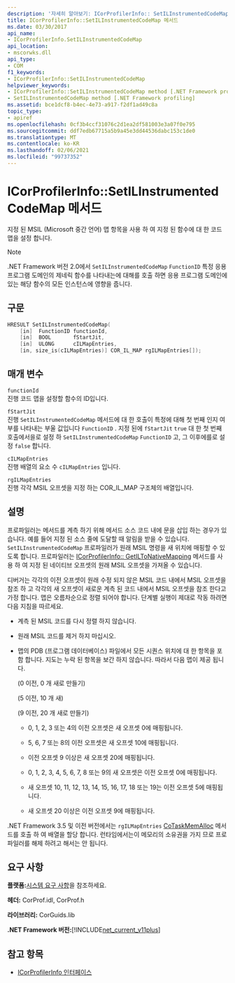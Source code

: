 ```yaml
---
description: '자세히 알아보기: ICorProfilerInfo:: SetILInstrumentedCodeMap 메서드'
title: ICorProfilerInfo::SetILInstrumentedCodeMap 메서드
ms.date: 03/30/2017
api_name:
- ICorProfilerInfo.SetILInstrumentedCodeMap
api_location:
- mscorwks.dll
api_type:
- COM
f1_keywords:
- ICorProfilerInfo::SetILInstrumentedCodeMap
helpviewer_keywords:
- ICorProfilerInfo::SetILInstrumentedCodeMap method [.NET Framework profiling]
- SetILInstrumentedCodeMap method [.NET Framework profiling]
ms.assetid: bce1dcf8-b4ec-4e73-a917-f2df1ad49c8a
topic_type:
- apiref
ms.openlocfilehash: 0cf3b4ccf31076c2d1ea2df581003e3a07f0e795
ms.sourcegitcommit: ddf7edb67715a5b9a45e3dd44536dabc153c1de0
ms.translationtype: MT
ms.contentlocale: ko-KR
ms.lasthandoff: 02/06/2021
ms.locfileid: "99737352"
---
```

# <a name="icorprofilerinfosetilinstrumentedcodemap-method"></a>ICorProfilerInfo::SetILInstrumentedCodeMap 메서드

지정 된 MSIL (Microsoft 중간 언어) 맵 항목을 사용 하 여 지정 된 함수에 대 한 코드 맵을 설정 합니다.

> [!NOTE]
> .NET Framework 버전 2.0에서 `SetILInstrumentedCodeMap` `FunctionID` 특정 응용 프로그램 도메인의 제네릭 함수를 나타내는에 대해를 호출 하면 응용 프로그램 도메인에 있는 해당 함수의 모든 인스턴스에 영향을 줍니다.

## <a name="syntax"></a>구문

```cpp
HRESULT SetILInstrumentedCodeMap(
    [in]  FunctionID functionId,
    [in]  BOOL       fStartJit,
    [in]  ULONG      cILMapEntries,
    [in, size_is(cILMapEntries)] COR_IL_MAP rgILMapEntries[]);
```

## <a name="parameters"></a>매개 변수

`functionId`\
진행 코드 맵을 설정할 함수의 ID입니다.

`fStartJit`\
진행 `SetILInstrumentedCodeMap` 메서드에 대 한 호출이 특정에 대해 첫 번째 인지 여부를 나타내는 부울 값입니다 `FunctionID` . 지정 된에 `fStartJit` `true` 대 한 첫 번째 호출에서을로 설정 하 `SetILInstrumentedCodeMap` `FunctionID` 고, 그 이후에를로 설정 `false` 합니다.

`cILMapEntries`\
진행 배열의 요소 수 `cILMapEntries` 입니다.

`rgILMapEntries`\
진행 각각 MSIL 오프셋을 지정 하는 COR_IL_MAP 구조체의 배열입니다.

## <a name="remarks"></a>설명

프로파일러는 메서드를 계측 하기 위해 메서드 소스 코드 내에 문을 삽입 하는 경우가 있습니다. 예를 들어 지정 된 소스 줄에 도달할 때 알림을 받을 수 있습니다. `SetILInstrumentedCodeMap` 프로파일러가 원래 MSIL 명령을 새 위치에 매핑할 수 있도록 합니다. 프로파일러는 [ICorProfilerInfo:: GetILToNativeMapping](icorprofilerinfo-getiltonativemapping-method.md) 메서드를 사용 하 여 지정 된 네이티브 오프셋의 원래 MSIL 오프셋을 가져올 수 있습니다.

디버거는 각각의 이전 오프셋이 원래 수정 되지 않은 MSIL 코드 내에서 MSIL 오프셋을 참조 하 고 각각의 새 오프셋이 새로운 계측 된 코드 내에서 MSIL 오프셋을 참조 한다고 가정 합니다. 맵은 오름차순으로 정렬 되어야 합니다. 단계별 실행이 제대로 작동 하려면 다음 지침을 따르세요.

- 계측 된 MSIL 코드를 다시 정렬 하지 않습니다.

- 원래 MSIL 코드를 제거 하지 마십시오.

- 맵의 PDB (프로그램 데이터베이스) 파일에서 모든 시퀀스 위치에 대 한 항목을 포함 합니다. 지도는 누락 된 항목을 보간 하지 않습니다. 따라서 다음 맵이 제공 됩니다.

  (0 이전, 0 개 새로 만들기)

  (5 이전, 10 개 새)

  (9 이전, 20 개 새로 만들기)

  - 0, 1, 2, 3 또는 4의 이전 오프셋은 새 오프셋 0에 매핑됩니다.

  - 5, 6, 7 또는 8의 이전 오프셋은 새 오프셋 10에 매핑됩니다.

  - 이전 오프셋 9 이상은 새 오프셋 20에 매핑됩니다.

  - 0, 1, 2, 3, 4, 5, 6, 7, 8 또는 9의 새 오프셋은 이전 오프셋 0에 매핑됩니다.

  - 새 오프셋 10, 11, 12, 13, 14, 15, 16, 17, 18 또는 19는 이전 오프셋 5에 매핑됩니다.

  - 새 오프셋 20 이상은 이전 오프셋 9에 매핑됩니다.

.NET Framework 3.5 및 이전 버전에서는 `rgILMapEntries` [CoTaskMemAlloc](/windows/desktop/api/combaseapi/nf-combaseapi-cotaskmemalloc) 메서드를 호출 하 여 배열을 할당 합니다. 런타임에서는이 메모리의 소유권을 가지 므로 프로파일러를 해제 하려고 해서는 안 됩니다.

## <a name="requirements"></a>요구 사항

**플랫폼:**[시스템 요구 사항](../../get-started/system-requirements.md)을 참조하세요.

**헤더:** CorProf.idl, CorProf.h

**라이브러리:** CorGuids.lib

**.NET Framework 버전:**[!INCLUDE[net_current_v11plus](../../../../includes/net-current-v11plus-md.md)]

## <a name="see-also"></a>참고 항목

- [ICorProfilerInfo 인터페이스](icorprofilerinfo-interface.md)
